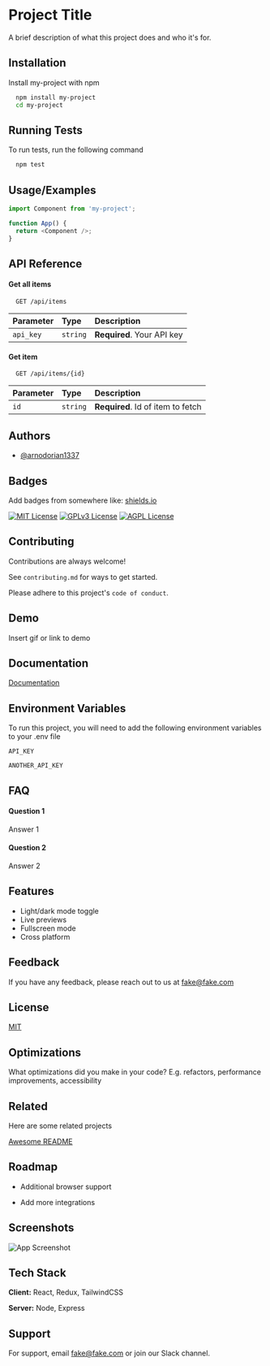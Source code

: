 # Project Title

A brief description of what this project does and who it's for.

## Installation

Install my-project with npm

```bash
  npm install my-project
  cd my-project
```

## Running Tests

To run tests, run the following command

```bash
  npm test
```

## Usage/Examples

```javascript
import Component from 'my-project';

function App() {
  return <Component />;
}
```

## API Reference

#### Get all items

```http
  GET /api/items
```

| Parameter | Type     | Description                |
| :-------- | :------- | :------------------------- |
| `api_key` | `string` | **Required**. Your API key |

#### Get item

```http
  GET /api/items/{id}
```

| Parameter | Type     | Description                       |
| :-------- | :------- | :-------------------------------- |
| `id`      | `string` | **Required**. Id of item to fetch |

## Authors

- [@arnodorian1337](https://www.github.com/octokatherine)

## Badges

Add badges from somewhere like: [shields.io](https://shields.io/)

[![MIT License](https://img.shields.io/badge/License-MIT-green.svg)](https://choosealicense.com/licenses/mit/)
[![GPLv3 License](https://img.shields.io/badge/License-GPL%20v3-yellow.svg)](https://opensource.org/licenses/)
[![AGPL License](https://img.shields.io/badge/license-AGPL-blue.svg)](https://www.gnu.org/licenses/agpl-3.0)

## Contributing

Contributions are always welcome!

See `contributing.md` for ways to get started.

Please adhere to this project's `code of conduct`.

## Demo

Insert gif or link to demo

## Documentation

[Documentation](https://linktodocumentation)

## Environment Variables

To run this project, you will need to add the following environment variables to your .env file

`API_KEY`

`ANOTHER_API_KEY`

## FAQ

#### Question 1

Answer 1

#### Question 2

Answer 2

## Features

- Light/dark mode toggle
- Live previews
- Fullscreen mode
- Cross platform

## Feedback

If you have any feedback, please reach out to us at fake@fake.com

## License

[MIT](https://choosealicense.com/licenses/mit/)

## Optimizations

What optimizations did you make in your code? E.g. refactors, performance improvements, accessibility

## Related

Here are some related projects

[Awesome README](https://github.com/matiassingers/awesome-readme)

## Roadmap

- Additional browser support

- Add more integrations

## Screenshots

![App Screenshot](https://via.placeholder.com/468x300?text=App+Screenshot+Here)

## Tech Stack

**Client:** React, Redux, TailwindCSS

**Server:** Node, Express

## Support

For support, email fake@fake.com or join our Slack channel.
